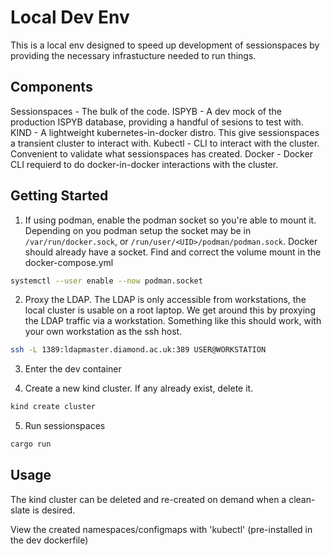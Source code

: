 # Local Dev Env

This is a local env designed to speed up development of sessionspaces by providing the
necessary infrastucture needed to run things.

## Components

Sessionspaces - The bulk of the code.
ISPYB - A dev mock of the production ISPYB database, providing a handful of sesions to test with.
KIND - A lightweight kubernetes-in-docker distro. This give sessionspaces a transient cluster to interact with.
Kubectl - CLI to interact with the cluster. Convenient to validate what sessionspaces has created.
Docker - Docker CLI requierd to do docker-in-docker interactions with the cluster.


## Getting Started

1) If using podman, enable the podman socket so you're able to mount it. Depending on you podman setup the socket may be in `/var/run/docker.sock`, or `/run/user/<UID>/podman/podman.sock`. Docker should already have a socket. Find and correct the volume mount in the docker-compose.yml

```bash
systemctl --user enable --now podman.socket
```

2) Proxy the LDAP. The LDAP is only accessible from workstations, the local cluster is usable on a root laptop. We get around this by proxying the LDAP traffic via a workstation. Something like this should work, with your own workstation as the ssh host.

```bash 
ssh -L 1389:ldapmaster.diamond.ac.uk:389 USER@WORKSTATION
```

3) Enter the dev container

4) Create a new kind cluster. If any already exist, delete it.

```bash
kind create cluster
```

5) Run sessionspaces

```bash
cargo run
```


## Usage

The kind cluster can be deleted and re-created on demand when a clean-slate is desired.

View the created namespaces/configmaps with 'kubectl' (pre-installed in the dev dockerfile)